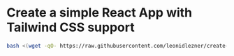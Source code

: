 # Create a simple React App with Tailwind CSS support

```bash
bash <(wget -qO- https://raw.githubusercontent.com/leonidlezner/create-react-app/main/with-tailwind.sh)
```
